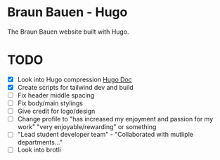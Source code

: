 # Braun Bauen - Hugo
The Braun Bauen website built with Hugo.


# TODO
- [x] Look into Hugo compression [Hugo Doc](https://gohugo.io/hugo-pipes/postprocess/)
- [x] Create scripts for tailwind dev and build
- [ ] Fix header middle spacing
- [ ] Fix body/main stylings
- [ ] Give credit for logo/design
- [ ] Change profile to "has increased my enjoyment and passion for my work" "very enjoyable/rewarding" or something
- [ ] "Lead student developer team" - "Collaborated with mutliple departments..."
- [ ] Look into brotli
